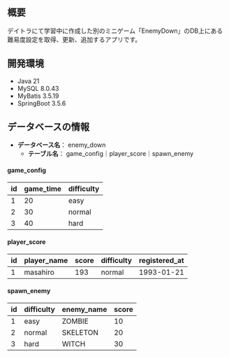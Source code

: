 ## 概要
デイトラにて学習中に作成した別のミニゲーム「EnemyDown」のDB上にある難易度設定を取得、更新、追加するアプリです。

## 開発環境
- Java 21
- MySQL 8.0.43
- MyBatis 3.5.19
- SpringBoot 3.5.6

## データベースの情報
- **データベース名**： enemy_down
  - **テーブル名**： game_config｜player_score｜spawn_enemy
#### game_config
| id | game_time | difficulty |
| ---- | ---- | ---- |
| 1 | 20 | easy |
| 2 | 30 | normal |
| 3 | 40 | hard |

#### player_score
| id | player_name | score | difficulty | registered_at |
| ---- | ---- | ---- | ---- | ---- |
| 1 | masahiro | 193 | normal | 1993-01-21 |

#### spawn_enemy
| id | difficulty | enemy_name | score |
| ---- | ---- | ---- | ---- |
| 1 | easy | ZOMBIE | 10 |
| 2 | normal| SKELETON | 20 |
| 3 | hard| WITCH | 30 |
